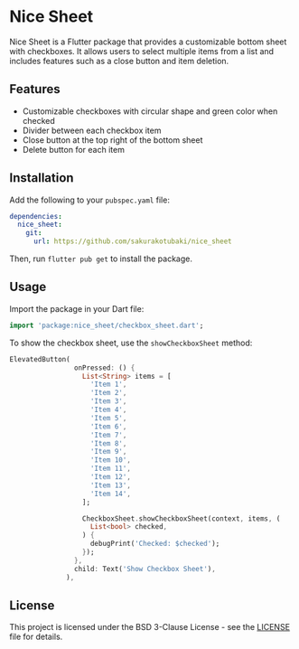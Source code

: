 # Nice Sheet

Nice Sheet is a Flutter package that provides a customizable bottom sheet with checkboxes. It allows users to select multiple items from a list and includes features such as a close button and item deletion.

## Features

- Customizable checkboxes with circular shape and green color when checked
- Divider between each checkbox item
- Close button at the top right of the bottom sheet
- Delete button for each item

## Installation

Add the following to your `pubspec.yaml` file:

```yaml
dependencies:
  nice_sheet:
    git:
      url: https://github.com/sakurakotubaki/nice_sheet
```

Then, run `flutter pub get` to install the package.

## Usage

Import the package in your Dart file:

```dart
import 'package:nice_sheet/checkbox_sheet.dart';
```

To show the checkbox sheet, use the `showCheckboxSheet` method:

```dart
ElevatedButton(
                onPressed: () {
                  List<String> items = [
                    'Item 1',
                    'Item 2',
                    'Item 3',
                    'Item 4',
                    'Item 5',
                    'Item 6',
                    'Item 7',
                    'Item 8',
                    'Item 9',
                    'Item 10',
                    'Item 11',
                    'Item 12',
                    'Item 13',
                    'Item 14',
                  ];

                  CheckboxSheet.showCheckboxSheet(context, items, (
                    List<bool> checked,
                  ) {
                    debugPrint('Checked: $checked');
                  });
                },
                child: Text('Show Checkbox Sheet'),
              ),
```

## License

This project is licensed under the BSD 3-Clause License - see the [LICENSE](LICENSE) file for details.

